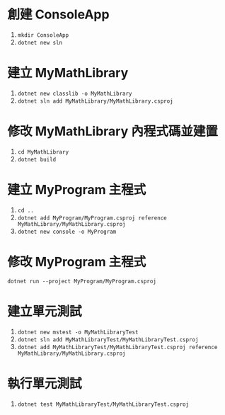 # 創建 ConsoleApp

1. `mkdir ConsoleApp`
2. `dotnet new sln`

# 建立 MyMathLibrary

1. `dotnet new classlib -o MyMathLibrary`
2. `dotnet sln add MyMathLibrary/MyMathLibrary.csproj`

# 修改 MyMathLibrary 內程式碼並建置

1. `cd MyMathLibrary`
2. `dotnet build`

# 建立 MyProgram 主程式

1. `cd ..`
2. `dotnet add MyProgram/MyProgram.csproj reference MyMathLibrary/MyMathLibrary.csproj`
2. `dotnet new console -o MyProgram`

# 修改 MyProgram 主程式

`dotnet run --project MyProgram/MyProgram.csproj`

# 建立單元測試

1. `dotnet new mstest -o MyMathLibraryTest`
2. `dotnet sln add MyMathLibraryTest/MyMathLibraryTest.csproj`
3. `dotnet add MyMathLibraryTest/MyMathLibraryTest.csproj reference MyMathLibrary/MyMathLibrary.csproj`

# 執行單元測試

1. `dotnet test MyMathLibraryTest/MyMathLibraryTest.csproj`